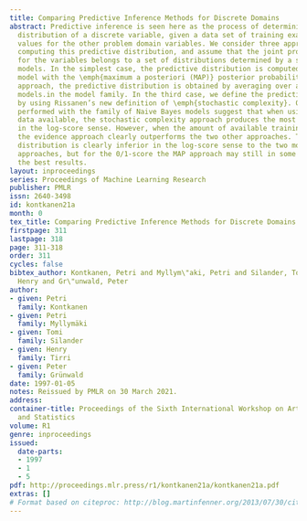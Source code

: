 ```yaml
---
title: Comparing Predictive Inference Methods for Discrete Domains
abstract: Predictive inference is seen here as the process of determining the predictive
  distribution of a discrete variable, given a data set of training examples and the
  values for the other problem domain variables. We consider three approaches for
  computing this predictive distribution, and assume that the joint probability distribution
  for the variables belongs to a set of distributions determined by a set of parametric
  models. In the simplest case, the predictive distribution is computed by using the
  model with the \emph{maximum a posteriori (MAP)} posterior probability. In the \emph{evidence}
  approach, the predictive distribution is obtained by averaging over all the individual
  models.in the model family. In the third case, we define the predictive distribution
  by using Rissanen’s new definition of \emph{stochastic complexity}. Our experiments
  performed with the family of Naive Bayes models suggest that when using all the
  data available, the stochastic complexity approach produces the most accurate predictions
  in the log-score sense. However, when the amount of available training data is decreased,
  the evidence approach clearly outperforms the two other approaches. The MAP predictive
  distribution is clearly inferior in the log-score sense to the two more sophisticated
  approaches, but for the 0/1-score the MAP approach may still in some cases produce
  the best results.
layout: inproceedings
series: Proceedings of Machine Learning Research
publisher: PMLR
issn: 2640-3498
id: kontkanen21a
month: 0
tex_title: Comparing Predictive Inference Methods for Discrete Domains
firstpage: 311
lastpage: 318
page: 311-318
order: 311
cycles: false
bibtex_author: Kontkanen, Petri and Myllym\"aki, Petri and Silander, Tomi and Tirri,
  Henry and Gr\"unwald, Peter
author:
- given: Petri
  family: Kontkanen
- given: Petri
  family: Myllymäki
- given: Tomi
  family: Silander
- given: Henry
  family: Tirri
- given: Peter
  family: Grünwald
date: 1997-01-05
notes: Reissued by PMLR on 30 March 2021.
address:
container-title: Proceedings of the Sixth International Workshop on Artificial Intelligence
  and Statistics
volume: R1
genre: inproceedings
issued:
  date-parts:
  - 1997
  - 1
  - 5
pdf: http://proceedings.mlr.press/r1/kontkanen21a/kontkanen21a.pdf
extras: []
# Format based on citeproc: http://blog.martinfenner.org/2013/07/30/citeproc-yaml-for-bibliographies/
---
```

